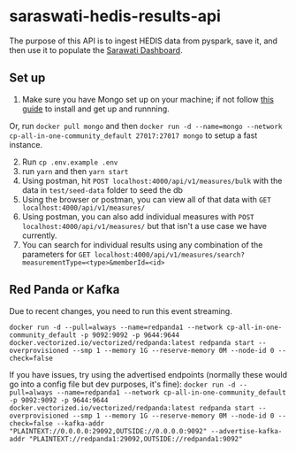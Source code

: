 # saraswati-hedis-results-api
The purpose of this API is to ingest HEDIS data from pyspark, save it, and then use it to populate the [Sarawati Dashboard](https://github.com/amida-tech/saraswati-dashboard).

## Set up
1. Make sure you have Mongo set up on your machine; if not follow [this guide](https://docs.mongodb.com/manual/administration/install-community/) to install and get up and runnning.

Or, run `docker pull mongo` and then `docker run -d --name=mongo --network cp-all-in-one-community_default 27017:27017 mongo` to setup a fast instance.

2. Run `cp .env.example .env` 
4. run `yarn` and then `yarn start`
5. Using postman, hit `POST localhost:4000/api/v1/measures/bulk` with the data in `test/seed-data` folder to seed the db
6. Using the browser or postman, you can view all of that data with `GET localhost:4000/api/v1/measures/`
7. Using postman, you can also add individual measures with `POST localhost:4000/api/v1/measures/` but that isn't a use case we have currently.
8. You can search for individual results using any combination of the parameters for `GET localhost:4000/api/v1/measures/search?measurementType=<type>&memberId=<id>`

## Red Panda or Kafka
Due to recent changes, you need to run this event streaming.

`docker run -d --pull=always --name=redpanda1 --network cp-all-in-one-community_default -p 9092:9092 -p 9644:9644 docker.vectorized.io/vectorized/redpanda:latest redpanda start --overprovisioned --smp 1 --memory 1G --reserve-memory 0M --node-id 0 --check=false`

If you have issues, try using the advertised endpoints (normally these would go into a config file but dev purposes, it's fine):
`docker run -d --pull=always --name=redpanda1 --network cp-all-in-one-community_default -p 9092:9092 -p 9644:9644 docker.vectorized.io/vectorized/redpanda:latest redpanda start --overprovisioned --smp 1 --memory 1G --reserve-memory 0M --node-id 0 --check=false --kafka-addr "PLAINTEXT://0.0.0.0:29092,OUTSIDE://0.0.0.0:9092" --advertise-kafka-addr "PLAINTEXT://redpanda1:29092,OUTSIDE://redpanda1:9092"`
